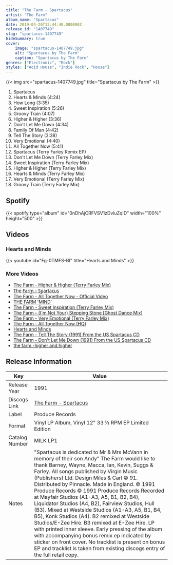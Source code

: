 ```yaml
---
title: "The Farm - Spartacus"
artist: "The Farm"
album_name: "Spartacus"
date: 2019-04-26T12:44:40.000000Z
release_id: "1407749"
slug: "spartacus-1407749"
hideSummary: true
cover:
    image: "spartacus-1407749.jpg"
    alt: "Spartacus by The Farm"
    caption: "Spartacus by The Farm"
genres: ["Electronic", "Rock"]
styles: ["Acid House", "Indie Rock", "House"]
---
```


{{< img src="spartacus-1407749.jpg" title="Spartacus by The Farm" >}}

<!-- section break -->

1. Spartacus
2. Hearts & Minds (4:24)
3. How Long (3:35)
4. Sweet Inspiration (5:26)
5. Groovy Train (4:07)
6. Higher & Higher (3:36)
7. Don't Let Me Down (4:34)
8. Family Of Man (4:42)
9. Tell The Story (3:38)
10. Very Emotional (4:40)
11. All Together Now (5:41)
12. Spartacus (Terry Farley Remix EP)
13. Don't Let Me Down (Terry Farley Mix)
14. Sweet Inspiration (Terry Farley Mix)
15. Higher & Higher (Terry Farley Mix)
16. Hearts & Minds (Terry Farley Mix)
17. Very Emotional (Terry Farley Mix)
18. Groovy Train (Terry Farley Mix)

<!-- section break -->


## Spotify
{{< spotify type="album" id="0nDhAjCRFVSV1zDviuZqID" width="100%" height="500" >}}



## Videos
### Hearts and Minds
{{< youtube id="Fg-0TMFS-BI" title="Hearts and Minds" >}}<br>

### More Videos

- [The Farm - Higher & Higher (Terry Farley Mix)](https://www.youtube.com/watch?v=ATdBTjdEoPo)
- [T̲h̲e̲ F̲a̲r̲m̲̲ - S̲p̲a̲r̲t̲a̲c̲u̲s̲](https://www.youtube.com/watch?v=Deycwh9CBh4)
- [The Farm - All Together Now - Official Video](https://www.youtube.com/watch?v=iRgtzZ-mOQo)
- [THE FARM 'MIND'](https://www.youtube.com/watch?v=qP2nTxojwBQ)
- [The Farm - Sweet Inspiration (Terry Farley Mix)](https://www.youtube.com/watch?v=xQO59LyID3s)
- [The Farm - (I'm Not Your) Stepping Stone [Ghost Dance Mix]](https://www.youtube.com/watch?v=pVlbuC9ak_8)
- [The Farm - Very Emotional (Terry Farley Mix)](https://www.youtube.com/watch?v=QLGzPRVGwoM)
- [The Farm - All Together Now (HQ)](https://www.youtube.com/watch?v=uf0nHL42ZCs)
- [Hearts and Minds](https://www.youtube.com/watch?v=HX1fWf7xO58)
- [The Farm - Tell The Story (1991) From the US Spartacus CD](https://www.youtube.com/watch?v=l-72nr0DAzA)
- [The Farm - Don't Let Me Down (1991) From the US Spartacus CD](https://www.youtube.com/watch?v=Pe5ZON_sTpg)
- [the farm -higher and higher](https://www.youtube.com/watch?v=SuKzKRdEWCg)


## Release Information
|  Key           | Value                                                |
| ---------------| ---------------------------------------------------- |
| Release Year   | 1991                                   |
| Discogs Link   | [The Farm - Spartacus](https://www.discogs.com/release/1407749-The-Farm-Spartacus) |
| Label          | Produce Records |
| Format         | Vinyl LP Album, Vinyl 12" 33 ⅓ RPM EP Limited Edition |
| Catalog Number | MILK LP1 |
| Notes | "Spartacus is dedicated to Mr & Mrs McVann in memory of their son Andy"  The Farm would like to thank Barney, Wayne, Macca, Ian, Kevin, Suggs & Farley.  All songs published by  Virgin Music (Publishers) Ltd. Design Miles & Carl © 91. Distributed by Pinnacle. Made in England. ℗ 1991 Produce Records © 1991 Produce Records   Recorded at Mayfair Studios (A1-A3, A5, B1, B2, B4), Liquidator Studios (A4, B2), Fairview Studios, Hull (B3). Mixed at Westside Studios (A1-A3, A5, B1, B4, B5), Konk Studios (A4). B2 remixed at Westside Studios/E-Zee Hire. B3 remixed at E-Zee Hire.  LP with printed inner sleeve. Early pressing of the album with accompanying bonus remix ep indicated by sticker on front cover.   No tracklist is present on bonus EP and tracklist is taken from existing discogs entry of the full retail copy.  |